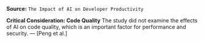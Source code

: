 **Source:** `The Impact of AI on Developer Productivity`

**Critical Consideration: Code Quality**
The study did not examine the effects of AI on code quality, which is an important factor for performance and security. — [Peng et al.]
